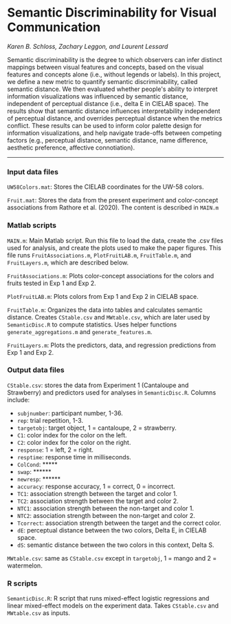 

# Semantic Discriminability for Visual Communication 

_Karen B. Schloss, Zachary Leggon, and Laurent Lessard_

Semantic discriminability is the degree to which observers can infer distinct mappings between visual features and concepts, based on the visual features and concepts alone (i.e., without legends or labels). In this project, we define a new metric to quantify semantic discriminability, called semantic distance. We then evaluated whether people's ability to interpret information visualizations was influenced by semantic distance, independent of perceptual distance (i.e., delta E in CIELAB space). The results show that semantic distance influences interpretability independent of perceptual distance, and overrides perceptual distance when the metrics conflict. These results can be used to inform color palette design for information visualizations, and help navigate trade-offs between competing factors (e.g., perceptual distance, semantic distance, name difference, aesthetic preference, affective connotiation). 

---

### Input data files

`UW58Colors.mat`: Stores the CIELAB coordinates for the UW-58 colors.

`Fruit.mat`: Stores the data from the present experiment and color-concept associations from Rathore et al. (2020). The content is described in `MAIN.m`

### Matlab scripts

`MAIN.m`: Main Matlab script. Run this file to load the data, create the .csv files used for analysis, and create the plots used to make the paper figures. This file runs `FruitAssociations.m`, `PlotFruitLAB.m`, `FruitTable.m`, and `FruitLayers.m`, which are described below.

`FruitAssociations.m`: Plots color-concept associations for the colors and fruits tested in Exp 1 and Exp 2.

`PlotFruitLAB.m`: Plots colors from Exp 1 and Exp 2 in CIELAB space.

`FruitTable.m`: Organizes the data into tables and calculates semantic distance. Creates `CStable.csv` and `MWtable.csv`, which are later used by `SemanticDisc.R` to compute statistics. Uses helper functions `generate_aggregations.m` and `generate_features.m`.

`FruitLayers.m`: Plots the predictors, data, and regression predictions from Exp 1 and Exp 2.

### Output data files

`CStable.csv`: stores the data from Experiment 1 (Cantaloupe and Strawberry) and predictors used for analyses in `SemanticDisc.R`. Columns include:
 - `subjnumber`: participant number, 1-36.
 - `rep`: trial repetition, 1-3.
 - `targetobj`: target object, 1 = cantaloupe, 2 = strawberry.
 - `C1`: color index for the color on the left.
 - `C2`: color index for the color on the right.
 - `response`: 1 = left, 2 = right.
 - `resptime`: response time in milliseconds.
 - `ColCond`: *****
 - `swap`: ******
 - `newresp`: ******
 - `accuracy`: response accuracy, 1 = correct, 0 = incorrect.
 - `TC1`: association strength between the target and color 1.
 - `TC2`: association strength between the target and color 2.
 - `NTC1`: association strength between the non-target and color 1.
 - `NTC2`: association strength between the non-target and color 2.
 - `Tcorrect`: association strength between the target and the correct color.
 - `dE`: perceptual distance between the two colors, Delta E, in CIELAB space.
 - `dS`: semantic distance between the two colors in this context, Delta S.

`MWtable.csv`: same as `CStable.csv` except in `targetobj`, 1 = mango and 2 = watermelon.

### R scripts

`SemanticDisc.R`: R script that runs mixed-effect logistic regressions and linear mixed-effect models on the experiment data. Takes `CStable.csv` and `MWtable.csv` as inputs.





